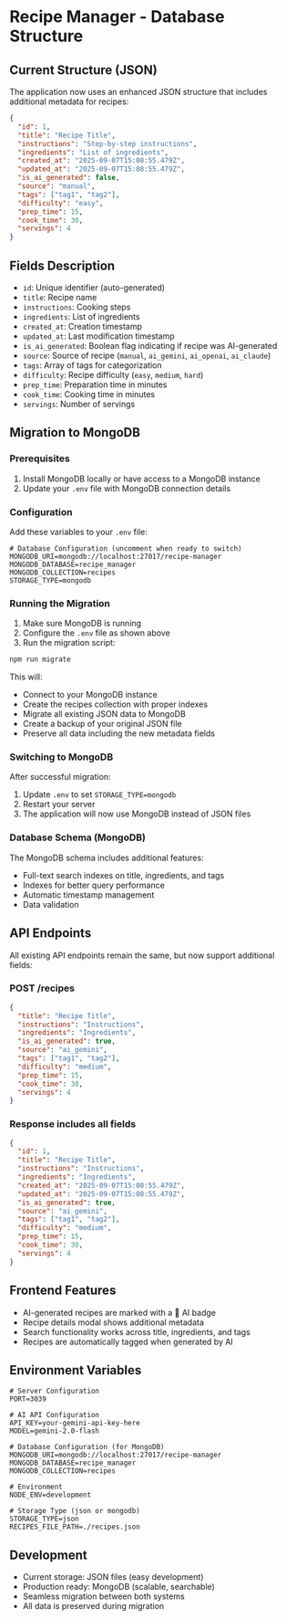# Recipe Manager - Database Structure

## Current Structure (JSON)

The application now uses an enhanced JSON structure that includes additional metadata for recipes:

```json
{
  "id": 1,
  "title": "Recipe Title",
  "instructions": "Step-by-step instructions",
  "ingredients": "List of ingredients",
  "created_at": "2025-09-07T15:08:55.479Z",
  "updated_at": "2025-09-07T15:08:55.479Z",
  "is_ai_generated": false,
  "source": "manual",
  "tags": ["tag1", "tag2"],
  "difficulty": "easy",
  "prep_time": 15,
  "cook_time": 30,
  "servings": 4
}
```

## Fields Description

- `id`: Unique identifier (auto-generated)
- `title`: Recipe name
- `instructions`: Cooking steps
- `ingredients`: List of ingredients
- `created_at`: Creation timestamp
- `updated_at`: Last modification timestamp
- `is_ai_generated`: Boolean flag indicating if recipe was AI-generated
- `source`: Source of recipe (`manual`, `ai_gemini`, `ai_openai`, `ai_claude`)
- `tags`: Array of tags for categorization
- `difficulty`: Recipe difficulty (`easy`, `medium`, `hard`)
- `prep_time`: Preparation time in minutes
- `cook_time`: Cooking time in minutes
- `servings`: Number of servings

## Migration to MongoDB

### Prerequisites
1. Install MongoDB locally or have access to a MongoDB instance
2. Update your `.env` file with MongoDB connection details

### Configuration

Add these variables to your `.env` file:

```env
# Database Configuration (uncomment when ready to switch)
MONGODB_URI=mongodb://localhost:27017/recipe-manager
MONGODB_DATABASE=recipe_manager
MONGODB_COLLECTION=recipes
STORAGE_TYPE=mongodb
```

### Running the Migration

1. Make sure MongoDB is running
2. Configure the `.env` file as shown above
3. Run the migration script:

```bash
npm run migrate
```

This will:
- Connect to your MongoDB instance
- Create the recipes collection with proper indexes
- Migrate all existing JSON data to MongoDB
- Create a backup of your original JSON file
- Preserve all data including the new metadata fields

### Switching to MongoDB

After successful migration:

1. Update `.env` to set `STORAGE_TYPE=mongodb`
2. Restart your server
3. The application will now use MongoDB instead of JSON files

### Database Schema (MongoDB)

The MongoDB schema includes additional features:
- Full-text search indexes on title, ingredients, and tags
- Indexes for better query performance
- Automatic timestamp management
- Data validation

## API Endpoints

All existing API endpoints remain the same, but now support additional fields:

### POST /recipes
```json
{
  "title": "Recipe Title",
  "instructions": "Instructions",
  "ingredients": "Ingredients",
  "is_ai_generated": true,
  "source": "ai_gemini",
  "tags": ["tag1", "tag2"],
  "difficulty": "medium",
  "prep_time": 15,
  "cook_time": 30,
  "servings": 4
}
```

### Response includes all fields
```json
{
  "id": 1,
  "title": "Recipe Title",
  "instructions": "Instructions",
  "ingredients": "Ingredients",
  "created_at": "2025-09-07T15:08:55.479Z",
  "updated_at": "2025-09-07T15:08:55.479Z",
  "is_ai_generated": true,
  "source": "ai_gemini",
  "tags": ["tag1", "tag2"],
  "difficulty": "medium",
  "prep_time": 15,
  "cook_time": 30,
  "servings": 4
}
```

## Frontend Features

- AI-generated recipes are marked with a 🤖 AI badge
- Recipe details modal shows additional metadata
- Search functionality works across title, ingredients, and tags
- Recipes are automatically tagged when generated by AI

## Environment Variables

```env
# Server Configuration
PORT=3039

# AI API Configuration
API_KEY=your-gemini-api-key-here
MODEL=gemini-2.0-flash

# Database Configuration (for MongoDB)
MONGODB_URI=mongodb://localhost:27017/recipe-manager
MONGODB_DATABASE=recipe_manager
MONGODB_COLLECTION=recipes

# Environment
NODE_ENV=development

# Storage Type (json or mongodb)
STORAGE_TYPE=json
RECIPES_FILE_PATH=./recipes.json
```

## Development

- Current storage: JSON files (easy development)
- Production ready: MongoDB (scalable, searchable)
- Seamless migration between both systems
- All data is preserved during migration
